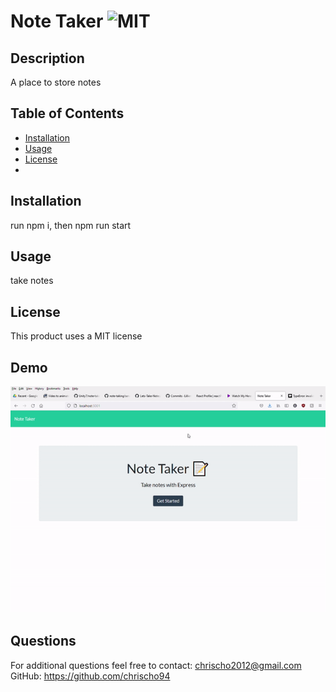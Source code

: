 # Note Taker ![MIT](https://img.shields.io/badge/license-MIT-red)

  ## Description 
  A place to store notes

  ## Table of Contents
  * [Installation](#installation)
  * [Usage](#usage)
  * [License](#license)
  * 
  ## Installation
  run npm i, then npm run start

  ## Usage 
  take notes

  ## License
  This product uses a MIT license

  ## Demo
  <img src="assets/images/ezgif.com-gif-maker(4).gif">

  ## Questions
  For additional questions feel free to contact: chrischo2012@gmail.com
  GitHub: https://github.com/chrischo94
  